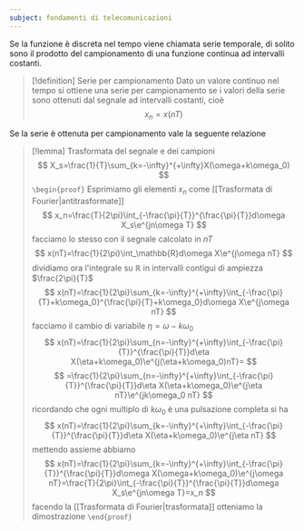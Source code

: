 ```yaml
---
subject: fondamenti di telecomunicazioni
---
```

Se la funzione è discreta nel tempo viene chiamata serie temporale, di solito sono il prodotto del campionamento di una funzione continua ad intervalli costanti.
> [!definition] Serie per campionamento
> Dato un valore continuo nel tempo si ottiene una serie per campionamento se i valori della serie sono ottenuti dal segnale ad intervalli costanti, cioè
> $$
> x_n=x(nT)
> $$

Se la serie è ottenuta per campionamento vale la seguente relazione
> [!lemma] Trasformata del segnale e dei campioni
> $$
> X_s=\frac{1}{T}\sum_{k=-\infty}^{+\infty}X(\omega+k\omega_0)
> $$
> `\begin{proof}`
> Esprimiamo gli elementi $x_n$ come [[Trasformata di Fourier|antitrasformate]]
> $$
> x_n=\frac{T}{2\pi}\int_{-\frac{\pi}{T}}^{\frac{\pi}{T}}d\omega X_s\e^{jn\omega T}
> $$
> facciamo lo stesso con il segnale calcolato in $nT$
> $$
> x(nT)=\frac{1}{2\pi}\int_\mathbb{R}d\omega X\e^{j\omega nT}
> $$
> dividiamo ora l'integrale su $\mathbb{R}$ in intervalli contigui di ampiezza $\frac{2\pi}{T}$
> $$
> x(nT)=\frac{1}{2\pi}\sum_{k=-\infty}^{+\infty}\int_{-\frac{\pi}{T}+k\omega_0}^{\frac{\pi}{T}+k\omega_0}d\omega X\e^{j\omega nT}
> $$
> facciamo il cambio di variabile $\eta=\omega-k\omega_0$
> $$
> x(nT)=\frac{1}{2\pi}\sum_{n=-\infty}^{+\infty}\int_{-\frac{\pi}{T}}^{\frac{\pi}{T}}d\eta X(\eta+k\omega_0)\e^{j(\eta+k\omega_0)nT}=
> $$
> $$
> =\frac{1}{2\pi}\sum_{n=-\infty}^{+\infty}\int_{-\frac{\pi}{T}}^{\frac{\pi}{T}}d\eta X(\eta+k\omega_0)\e^{j\eta nT}\e^{jk\omega_0 nT}
> $$
> ricordando che ogni multiplo di $k\omega_0$ è una pulsazione completa si ha
> $$
> x(nT)=\frac{1}{2\pi}\sum_{k=-\infty}^{+\infty}\int_{-\frac{\pi}{T}}^{\frac{\pi}{T}}d\eta X(\eta+k\omega_0)\e^{j\eta nT}
> $$
> mettendo assieme abbiamo
> $$
> x(nT)=\frac{1}{2\pi}\sum_{k=-\infty}^{+\infty}\int_{-\frac{\pi}{T}}^{\frac{\pi}{T}}d\omega X(\omega+k\omega_0)\e^{j\omega nT}=\frac{T}{2\pi}\int_{-\frac{\pi}{T}}^{\frac{\pi}{T}}d\omega X_s\e^{jn\omega T}=x_n
> $$
> facendo la [[Trasformata di Fourier|trasformata]] otteniamo la dimostrazione
> `\end{proof}`